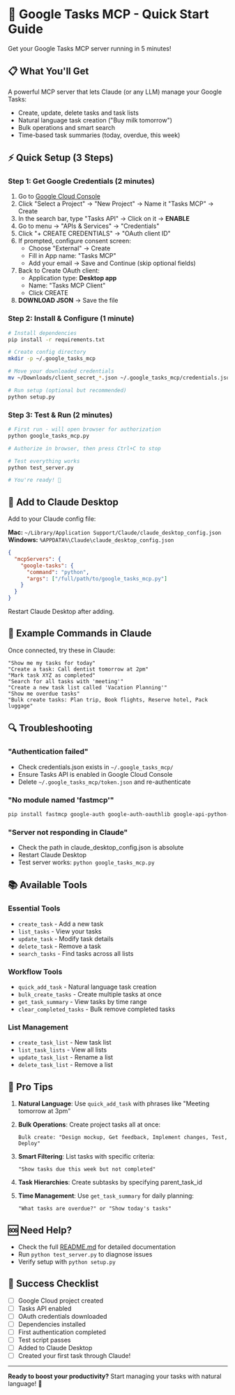 # 🚀 Google Tasks MCP - Quick Start Guide

Get your Google Tasks MCP server running in 5 minutes!

## 📋 What You'll Get

A powerful MCP server that lets Claude (or any LLM) manage your Google Tasks:
- Create, update, delete tasks and task lists
- Natural language task creation ("Buy milk tomorrow")
- Bulk operations and smart search
- Time-based task summaries (today, overdue, this week)

## ⚡ Quick Setup (3 Steps)

### Step 1: Get Google Credentials (2 minutes)

1. Go to [Google Cloud Console](https://console.cloud.google.com/)
2. Click "Select a Project" → "New Project" → Name it "Tasks MCP" → Create
3. In the search bar, type "Tasks API" → Click on it → **ENABLE**
4. Go to menu → "APIs & Services" → "Credentials"
5. Click "+ CREATE CREDENTIALS" → "OAuth client ID"
6. If prompted, configure consent screen:
   - Choose "External" → Create
   - Fill in App name: "Tasks MCP"
   - Add your email → Save and Continue (skip optional fields)
7. Back to Create OAuth client:
   - Application type: **Desktop app**
   - Name: "Tasks MCP Client"
   - Click CREATE
8. **DOWNLOAD JSON** → Save the file

### Step 2: Install & Configure (1 minute)

```bash
# Install dependencies
pip install -r requirements.txt

# Create config directory
mkdir -p ~/.google_tasks_mcp

# Move your downloaded credentials
mv ~/Downloads/client_secret_*.json ~/.google_tasks_mcp/credentials.json

# Run setup (optional but recommended)
python setup.py
```

### Step 3: Test & Run (2 minutes)

```bash
# First run - will open browser for authorization
python google_tasks_mcp.py

# Authorize in browser, then press Ctrl+C to stop

# Test everything works
python test_server.py

# You're ready! 🎉
```

## 🔧 Add to Claude Desktop

Add to your Claude config file:

**Mac:** `~/Library/Application Support/Claude/claude_desktop_config.json`
**Windows:** `%APPDATA%\Claude\claude_desktop_config.json`

```json
{
  "mcpServers": {
    "google-tasks": {
      "command": "python",
      "args": ["/full/path/to/google_tasks_mcp.py"]
    }
  }
}
```

Restart Claude Desktop after adding.

## 💬 Example Commands in Claude

Once connected, try these in Claude:

```
"Show me my tasks for today"
"Create a task: Call dentist tomorrow at 2pm"
"Mark task XYZ as completed"
"Search for all tasks with 'meeting'"
"Create a new task list called 'Vacation Planning'"
"Show me overdue tasks"
"Bulk create tasks: Plan trip, Book flights, Reserve hotel, Pack luggage"
```

## 🔍 Troubleshooting

### "Authentication failed"
- Check credentials.json exists in `~/.google_tasks_mcp/`
- Ensure Tasks API is enabled in Google Cloud Console
- Delete `~/.google_tasks_mcp/token.json` and re-authenticate

### "No module named 'fastmcp'"
```bash
pip install fastmcp google-auth google-auth-oauthlib google-api-python-client
```

### "Server not responding in Claude"
- Check the path in claude_desktop_config.json is absolute
- Restart Claude Desktop
- Test server works: `python google_tasks_mcp.py`

## 📚 Available Tools

### Essential Tools
- `create_task` - Add a new task
- `list_tasks` - View your tasks
- `update_task` - Modify task details
- `delete_task` - Remove a task
- `search_tasks` - Find tasks across all lists

### Workflow Tools
- `quick_add_task` - Natural language task creation
- `bulk_create_tasks` - Create multiple tasks at once
- `get_task_summary` - View tasks by time range
- `clear_completed_tasks` - Bulk remove completed tasks

### List Management
- `create_task_list` - New task list
- `list_task_lists` - View all lists
- `update_task_list` - Rename a list
- `delete_task_list` - Remove a list

## 🎯 Pro Tips

1. **Natural Language**: Use `quick_add_task` with phrases like "Meeting tomorrow at 3pm"

2. **Bulk Operations**: Create project tasks all at once:
   ```
   Bulk create: "Design mockup, Get feedback, Implement changes, Test, Deploy"
   ```

3. **Smart Filtering**: List tasks with specific criteria:
   ```
   "Show tasks due this week but not completed"
   ```

4. **Task Hierarchies**: Create subtasks by specifying parent_task_id

5. **Time Management**: Use `get_task_summary` for daily planning:
   ```
   "What tasks are overdue?" or "Show today's tasks"
   ```

## 🆘 Need Help?

- Check the full [README.md](README.md) for detailed documentation
- Run `python test_server.py` to diagnose issues
- Verify setup with `python setup.py`

## 🎉 Success Checklist

- [ ] Google Cloud project created
- [ ] Tasks API enabled
- [ ] OAuth credentials downloaded
- [ ] Dependencies installed
- [ ] First authentication completed
- [ ] Test script passes
- [ ] Added to Claude Desktop
- [ ] Created your first task through Claude!

---

**Ready to boost your productivity?** Start managing your tasks with natural language! 🚀
